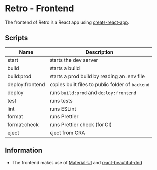 # Retro - Frontend

The frontend of Retro is a React app using [create-react-app](https://github.com/facebook/create-react-app).

## Scripts

| Name            | Description                                      |
| --------------- | ------------------------------------------------ |
| start           | starts the dev server                            |
| build           | starts a build                                   |
| build:prod      | starts a prod build by reading an .env file      |
| deploy:frontend | copies built files to public folder of `backend` |
| deploy          | runs `build:prod` and `deploy:frontend`          |
| test            | runs tests                                       |
| lint            | runs ESLint                                      |
| format          | runs Prettier                                    |
| format:check    | runs Prettier check (for CI)                     |
| eject           | eject from CRA                                   |

## Information

- The frontend makes use of [Material-UI](https://github.com/mui-org/material-ui) and [react-beautiful-dnd](https://github.com/atlassian/react-beautiful-dnd)
